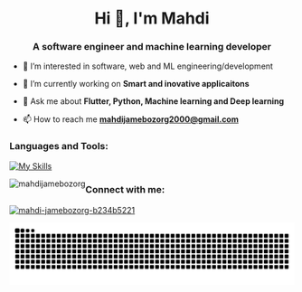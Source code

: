 
<h1 align="center">Hi 👋, I'm Mahdi</h1>
<h3 align="center"> A software engineer and machine learning developer </h3>

- 👀 I’m interested in software, web and ML engineering/development

- 🔭 I’m currently working on **Smart and inovative applicaitons**

- 💬 Ask me about **Flutter, Python, Machine learning and Deep learning**

- 📫 How to reach me **mahdijamebozorg2000@gmail.com**

<h3 align="left">Languages and Tools:</h3>

[![My Skills](https://skillicons.dev/icons?i=flutter,dart,firebase,androidstudio,kotlin,apple,swift,python,tensorflow,pytorch,c,cpp,qt)](https://skillicons.dev)
  
<p>
  <img align="left" src="https://github-readme-stats.vercel.app/api/top-langs?username=mahdijamebozorg&show_icons=true&locale=en&layout=compact&theme=dark" alt="mahdijamebozorg" />
</p>

<h3 align="left">Connect with me:</h3>
<p align="left">
<a href="https://linkedin.com/in/mahdi-jamebozorg-b234b5221" target="blank">
  <img align="center" src="https://raw.githubusercontent.com/rahuldkjain/github-profile-readme-generator/master/src/images/icons/Social/linked-in-alt.svg" alt="mahdi-jamebozorg-b234b5221" height="30" width="40" />
</a>
</p>


<p align="center">
 <img width="1000" src="https://github.com/Mahdijamebozorg/Mahdijamebozorg/blob/main/github-contribution-grid-snake-dark.svg" alt="snake"/>
</p>

